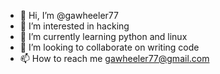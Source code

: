 - 👋 Hi, I’m @gawheeler77
- 👀 I’m interested in hacking
- 🌱 I’m currently learning python and linux
- 💞️ I’m looking to collaborate on writing code
- 📫 How to reach me gawheeler77@gmail.com
<!---
gawheeler77/gawheeler77 is a ✨ special ✨ repository because its `README.md` (this file) appears on your GitHub profile.
You can click the Preview link to take a look at your changes.
--->

